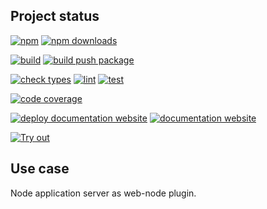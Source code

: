 <!-- !/usr/bin/env markdown
-*- coding: utf-8 -*-
region header
Copyright Torben Sickert (info["~at~"]torben.website) 16.12.2012

License
-------

This library written by Torben Sickert stand under a creative commons naming
3.0 unported license. See https://creativecommons.org/licenses/by/3.0/deed.de
endregion -->

Project status
--------------

[![npm](https://img.shields.io/npm/v/application-server-web-node-plugin?color=%23d55e5d&label=npm%20package%20version&logoColor=%23d55e5d&style=for-the-badge)](https://www.npmjs.com/package/application-server-web-node-plugin)
[![npm downloads](https://img.shields.io/npm/dy/application-server-web-node-plugin.svg?style=for-the-badge)](https://www.npmjs.com/package/application-server-web-node-plugin)

[![build](https://img.shields.io/github/actions/workflow/status/thaibault/application-server-web-node-plugin/build.yaml?style=for-the-badge)](https://github.com/thaibault/application-server-web-node-plugin/actions/workflows/build.yaml)
[![build push package](https://img.shields.io/github/actions/workflow/status/thaibault/application-server-web-node-plugin/build-package-and-push.yaml?label=build%20push%20package&style=for-the-badge)](https://github.com/thaibault/application-server-web-node-plugin/actions/workflows/build-package-and-push.yaml)

[![check types](https://img.shields.io/github/actions/workflow/status/thaibault/application-server-web-node-plugin/check-types.yaml?label=check%20types&style=for-the-badge)](https://github.com/thaibault/application-server-web-node-plugin/actions/workflows/check-types.yaml)
[![lint](https://img.shields.io/github/actions/workflow/status/thaibault/application-server-web-node-plugin/lint.yaml?label=lint&style=for-the-badge)](https://github.com/thaibault/application-server-web-node-plugin/actions/workflows/lint.yaml)
[![test](https://img.shields.io/github/actions/workflow/status/thaibault/application-server-web-node-plugin/test-coverage-report.yaml?label=test&style=for-the-badge)](https://github.com/thaibault/application-server-web-node-plugin/actions/workflows/test-coverage-report.yaml)

[![code coverage](https://img.shields.io/coverallsCoverage/github/thaibault/application-server-web-node-plugin?label=code%20coverage&style=for-the-badge)](https://coveralls.io/github/thaibault/application-server-web-node-plugin)

[![deploy documentation website](https://img.shields.io/github/actions/workflow/status/thaibault/application-server-web-node-plugin/deploy-documentation-website.yaml?label=deploy%20documentation%20website&style=for-the-badge)](https://github.com/thaibault/application-server-web-node-plugin/actions/workflows/deploy-documentation-website.yaml)
[![documentation website](https://img.shields.io/website-up-down-green-red/https/torben.website/application-server-web-node-plugin.svg?label=documentation-website&style=for-the-badge)](https://torben.website/application-server-web-node-plugin)

[![Try out](https://img.shields.io/badge/Try%20it%20on%20runkit-%2345cc11?style=for-the-badge)](https://npm.runkit.com/application-server-web-node-plugin)

Use case
--------

Node application server as web-node plugin.
